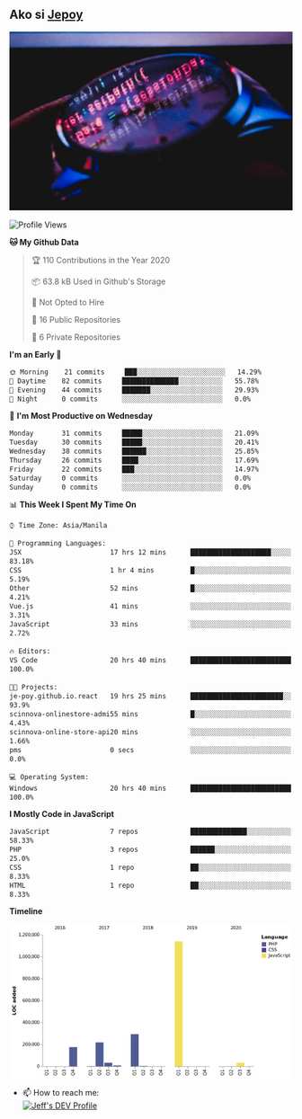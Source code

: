 ## Ako si [Jepoy](https://github.com/je-poy)
![je-poy-cover-img](imgs/cover.jpeg)

<!--START_SECTION:waka-->
![Profile Views](http://img.shields.io/badge/Profile%20Views-85-blue)

**🐱 My Github Data** 

> 🏆 110 Contributions in the Year 2020
 > 
> 📦 63.8 kB Used in Github's Storage 
 > 
> 🚫 Not Opted to Hire
 > 
> 📜 16 Public Repositories
 > 
> 🔑 6 Private Repositories 

**I'm an Early 🐤** 

```text
🌞 Morning    21 commits     ███░░░░░░░░░░░░░░░░░░░░░░   14.29% 
🌆 Daytime    82 commits     ██████████████░░░░░░░░░░░   55.78% 
🌃 Evening    44 commits     ███████░░░░░░░░░░░░░░░░░░   29.93% 
🌙 Night      0 commits      ░░░░░░░░░░░░░░░░░░░░░░░░░   0.0%

```
📅 **I'm Most Productive on Wednesday** 

```text
Monday       31 commits     █████░░░░░░░░░░░░░░░░░░░░   21.09% 
Tuesday      30 commits     █████░░░░░░░░░░░░░░░░░░░░   20.41% 
Wednesday    38 commits     ██████░░░░░░░░░░░░░░░░░░░   25.85% 
Thursday     26 commits     ████░░░░░░░░░░░░░░░░░░░░░   17.69% 
Friday       22 commits     ███░░░░░░░░░░░░░░░░░░░░░░   14.97% 
Saturday     0 commits      ░░░░░░░░░░░░░░░░░░░░░░░░░   0.0% 
Sunday       0 commits      ░░░░░░░░░░░░░░░░░░░░░░░░░   0.0%

```


📊 **This Week I Spent My Time On** 

```text
⌚︎ Time Zone: Asia/Manila

💬 Programming Languages: 
JSX                      17 hrs 12 mins      ████████████████████░░░░░   83.18% 
CSS                      1 hr 4 mins         █░░░░░░░░░░░░░░░░░░░░░░░░   5.19% 
Other                    52 mins             █░░░░░░░░░░░░░░░░░░░░░░░░   4.21% 
Vue.js                   41 mins             ░░░░░░░░░░░░░░░░░░░░░░░░░   3.31% 
JavaScript               33 mins             ░░░░░░░░░░░░░░░░░░░░░░░░░   2.72%

🔥 Editors: 
VS Code                  20 hrs 40 mins      █████████████████████████   100.0%

🐱‍💻 Projects: 
je-poy.github.io.react   19 hrs 25 mins      ███████████████████████░░   93.9% 
scinnova-onlinestore-admi55 mins             █░░░░░░░░░░░░░░░░░░░░░░░░   4.43% 
scinnova-online-store-api20 mins             ░░░░░░░░░░░░░░░░░░░░░░░░░   1.66% 
pms                      0 secs              ░░░░░░░░░░░░░░░░░░░░░░░░░   0.0%

💻 Operating System: 
Windows                  20 hrs 40 mins      █████████████████████████   100.0%

```

**I Mostly Code in JavaScript** 

```text
JavaScript               7 repos             ██████████████░░░░░░░░░░░   58.33% 
PHP                      3 repos             ██████░░░░░░░░░░░░░░░░░░░   25.0% 
CSS                      1 repo              ██░░░░░░░░░░░░░░░░░░░░░░░   8.33% 
HTML                     1 repo              ██░░░░░░░░░░░░░░░░░░░░░░░   8.33%

```


**Timeline**

![Chart not found](https://github.com/je-poy/je-poy/blob/master/charts/bar_graph.png) 


<!--END_SECTION:waka-->

- 📫 How to reach me: <br />
[<img src="https://d2fltix0v2e0sb.cloudfront.net/dev-badge.svg" width="50" alt="Jeff's DEV Profile" />](https://dev.to/jepoy)
<!--
**je-poy/je-poy** is a ✨ _special_ ✨ repository because its `README.md` (this file) appears on your GitHub profile.

Here are some ideas to get you started:

- 🔭 I’m currently working on ...
- 🌱 I’m currently learning ...
- 👯 I’m looking to collaborate on ...
- 🤔 I’m looking for help with ...
- 💬 Ask me about ...

- 😄 Pronouns: ...
- ⚡ Fun fact: ...
-->
